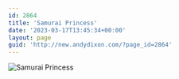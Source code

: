 ```yaml
---
id: 2864
title: 'Samurai Princess'
date: '2023-03-17T13:45:34+00:00'
layout: page
guid: 'http://new.andydixon.com/?page_id=2864'
---
```


![Samurai Princess](https://i0.wp.com/assets.g8x2.ldn.idrivee2-23.com/posters/Samurai%20Princess%2001.jpg?w=1200&ssl=1 "Samurai Princess")